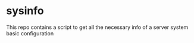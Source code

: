 # sysinfo

This repo contains a script to get all the necessary info of a server system basic configuration
